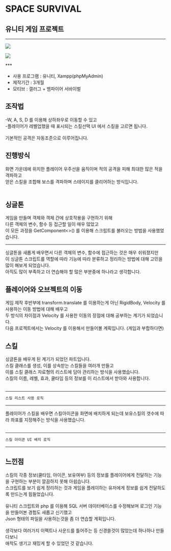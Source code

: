 # SPACE SURVIVAL
## 유니티 게임 프로젝트
***
<P>
<img src = "https://user-images.githubusercontent.com/67588694/207830424-1b12ae52-c116-4ed3-8f08-e1c6768fc226.gif">
</P>

<P>
<img src = "https://user-images.githubusercontent.com/67588694/207830503-711c2d3d-e889-4c6c-bbad-1b9ee4a85c1a.gif">
</P>
***

- 사용 프로그램 : 유니티, Xampp(phpMyAdmin)<br/>
- 제작기간 : 3개월<br/>
- 모티브 : 갤러그 + 뱀파이어 서바이벌<br/>

## 조작법
-W, A, S, D 를 이용해 상하좌우로 이동할 수 있고<br/>
-플레이어가 레벨업했을 때 표시되는 스킬선택 UI 에서 스킬을 고르면 됩니다.<br/>
<br/>
기본적인 공격은 자동조준으로 이루어집니다.

## 진행방식
화면 가운데에 위치한 플레이어 우주선을 움직이며 적의 공격을 피해 최대한 많은 적을 격파하고<br/>
얻은 스킬을 조합해 보스를 격파하며 스테이지를 클리어하는 방식입니다.<br/>
<br/>

## 싱글톤
게임을 만들며 객체와 객체 간에 상호작용을 구현하기 위해<br/>
다른 객체의 변수, 함수 등 접근할 일이 매우 많았고<br/>
이 모든 과정을 GetComponent<>() 를 이용해 스크립트를 불러오는 방법을 사용했었습니다.<br/>

***

싱글톤을 새롭게 배우면서 다른 객체의 변수, 함수에 접근하는 것은 매우 쉬워졌지만<br/>
이 싱글톤 스크립트를 역할에 따라 기능에 따라 분류하고 정리하는 방법에 대해 고민을 많이 해보게 되었습니다.<br/>
아직도 많이 부족하고 더 연습해야 할 많은 부분중에 하나라고 생각합니다.<br/>

## 플레이어와 오브젝트의 이동
게임 제작 후반부에 transform.translate 를 이용하는게 아닌 RigidBody, Velocity 를 사용하는 이동 방법에 대해 배우고<br/>
두 방식의 차이점과 Velocity 를 사용한 이동의 장점에 대해 공부하는 계기가 되었습니다.<br/>
다음 프로젝트에서는 Velocity 를 이용해서 만들어볼 계획입니다. (게임과 부합하다면)<br/>

## 스킬
싱글톤을 배우게 된 계기가 되었던 파트입니다.<br/>
스킬 클래스를 생성, 이를 상속받는 스킬들을 여러개 만들고<br/>
이를 스킬 클래스 자료형의 리스트에 담아 관리하는 방식을 사용했습니다.<br/>
스킬의 이름, 레벨, 효과, 쿨타임 등의 정보를 이 리스트에서 받아와 사용합니다.<br/>
<br/>
***
``` C#
스킬 리스트 사용 로직
```
***

플레이어가 스킬을 배우면 스킬아이콘을 화면에 배치하게 되는데 보유스킬의 갯수에 따라 좌표를 지정해주는 방식을 사용했습니다.<br/>
<br/>
***
``` C#
스킬 아이콘 UI 배치 로직
```
***
## 느낀점
스킬의 각종 정보(쿨타임, 아이콘, 보유여부) 등의 정보를 플레이어에게 전달하는 기능을 구현하는 부분이 깔끔하지 못해 아쉽습니다.<br/>
스크립트를 보기 쉽게 정리하는 것과 게임을 플레이하는 유저에게 정보를 쉽게 전달하도록 만드는게 힘들었습니다.<br/>
<br/>
유니티 스크립트와 php 를 이용해 SQL 서버 데이터베이스를 수정해보며 로그인 기능을 만들어본 경험도 새롭고 신기했고<br/>
Json 형태의 파일을 사용하는것을 좀 더 연습할 계획입니다.<br/>
<br/>
생각보다 여러가지 이펙트나 사운드를 틀어주는 등 신경쓸것이 많았는데 하나하나 만들다보니<br/>
애착도 생기고 재밌게 할 수 있었던 것 같습니다.<br/>
<br/>
